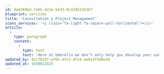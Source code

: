 ```yaml
---
id: de6369bd-7a65-422a-b433-8c33d53103b7
blueprint: services
title: 'Consultation & Project Management'
icons_services: '<i class="fa-light fa-square-poll-horizontal"></i>'
article:
  -
    type: paragraph
    content:
      -
        type: text
        text: 'Here at Umbrella we don’t only help you develop your concept, but we rather take the journey with you step-by-step to bring it to life. Proper planning and execution are the key factors for successful projects, whether it is related to existing or new concepts.'
updated_by: 9cc7b2d7-a762-47c2-97c6-ee914f9d0e16
updated_at: 1640812825
---
```

